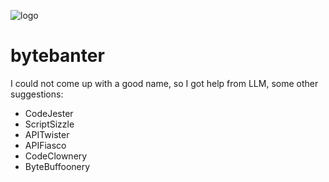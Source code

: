 ![logo](https://github.com/anvilventures/bytebanter/blob/main/file-jylR0CAt6Kc9JhieGn9o1Pfd%20(1).webp)
# bytebanter
I could not come up with a good name, so I got help from LLM, some other suggestions:

* CodeJester
* ScriptSizzle
* APITwister
* APIFiasco
* CodeClownery
* ByteBuffoonery
